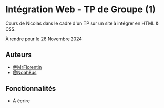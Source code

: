 
# Intégration Web - TP de Groupe (1)

Cours de Nicolas dans le cadre d'un TP sur un site à intégrer en HTML & CSS.

À rendre pour le 26 Novembre 2024



## Auteurs

- [@MrFlorentin](https://www.github.com/mrflorentin)
- [@NoahBus](https://www.github.com/noahbus)


## Fonctionnalités

- À écrire

